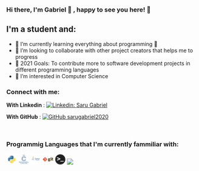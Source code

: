 ### Hi there, I'm Gabriel 👋 ,  **happy to see you here!** :star_struck:

## I'm a student and:

- 🌱 I’m currently learning everything about programming 🤣
- 👯 I’m looking to collaborate with other project creators that helps me to progress 
- 🥅 2021 Goals: To contribute more to software development projects in different programming languages 
- 👀 I’m interested in Computer Science

### Connect with me:

**With Linkedin** :   [![Linkedin: Saru Gabriel](https://img.shields.io/badge/-SaruGabriel-blue?style=flat-square&logo=Linkedin&logoColor=white&link=https://www.linkedin.com/in/saru-gabriel-alexandru-40648a1b4/)](https://www.linkedin.com/in/saru-gabriel-alexandru-40648a1b4/)

**With GitHub**   :   [![GitHub sarugabriel2020](https://img.shields.io/github/followers/sarugabriel2020?label=follow&style=social)](https://github.com/sarugabriel2020)

<br />

### Programmig Languages that I'm currently fammiliar with:

<code><img height="28" src="https://raw.githubusercontent.com/github/explore/80688e429a7d4ef2fca1e82350fe8e3517d3494d/topics/python/python.png"></code>
<code><img height="28" src="https://raw.githubusercontent.com/github/explore/80688e429a7d4ef2fca1e82350fe8e3517d3494d/topics/c/c.png"></code>
<code><img height="28" src="https://raw.githubusercontent.com/github/explore/80688e429a7d4ef2fca1e82350fe8e3517d3494d/topics/java/java.png"></code>
<code><img height="28" src="https://raw.githubusercontent.com/github/explore/80688e429a7d4ef2fca1e82350fe8e3517d3494d/topics/git/git.png"></code>
<code><img height="28" src="https://raw.githubusercontent.com/github/explore/80688e429a7d4ef2fca1e82350fe8e3517d3494d/topics/terminal/terminal.png"></code>
<code><img height="28" src="https://raw.githubusercontent.com/github/explore/80688e429a7d4ef2fca1e82350fe8e3517d3494d/topics/Haskell/terminal.png"></code>


<br />
<br />
